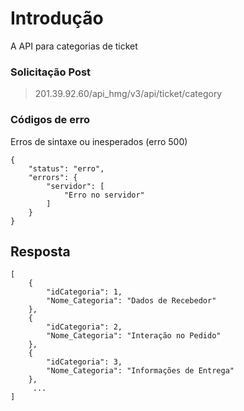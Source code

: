 
# Introdução
A API para categorias de ticket


### Solicitação Post
> 201.39.92.60/api_hmg/v3/api/ticket/category



### Códigos de erro 

Erros de sintaxe ou inesperados (erro 500)
```JS
{
    "status": "erro",
    "errors": {
        "servidor": [
            "Erro no servidor"
        ]
    }
}
```


## Resposta

```JS
[
    {
        "idCategoria": 1,
        "Nome_Categoria": "Dados de Recebedor"
    },
    {
        "idCategoria": 2,
        "Nome_Categoria": "Interação no Pedido"
    },
    {
        "idCategoria": 3,
        "Nome_Categoria": "Informações de Entrega"
    },
	 ...
]
```
